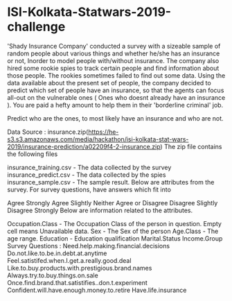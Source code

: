 # ISI-Kolkata-Statwars-2019-challenge

'Shady Insurance Company' conducted a survey with a sizeable sample of random people about various things and whether he/she has an insurance or not, Inorder to model people with/without insurance. The company also hired some rookie spies to track certain people and find information about those people. The rookies sometimes failed to find out some data. Using the data available about the present set of people, the company decided to predict which set of people have an insurance, so that the agents can focus all-out on the vulnerable ones ( Ones who doesnt already have an insurance ). You are paid a hefty amount to help them in their 'borderline criminal' job.

Predict who are the ones, to most likely have an insurance and who are not.

Data Source : insurance.zip(https://he-s3.s3.amazonaws.com/media/hackathon/isi-kolkata-stat-wars-2019/insurance-prediction/a02209f4-2-insurance.zip)
The zip file contains the following files

insurance_training.csv - The data collected by the survey
insurance_predict.csv - The data collected by the spies
insurance_sample.csv - The sample result.
Below are attributes from the survey. For survey questions, have answers which fit into

Agree Strongly
Agree Slightly
Neither Agree or Disagree
Disagree Slightly
Disagree Strongly
Below are information related to the attributes.

Occupation.Class - The Occupation Class of the person in question. Empty cell means Unavailable data.
Sex - The Sex of the person
Age.Class - The age range.
Education - Education qualification
Marital.Status
Income.Group
Survey Questions :
Need.help.making.financial.decisions
Do.not.like.to.be.in.debt.at.anytime
Feel.satistifed.when.I.get.a.really.good.deal
Like.to.buy.products.with.prestigious.brand.names
Always.try.to.buy.things.on.sale
Once.find.brand.that.satistifies..don.t.experiment
Confident.will.have.enough.money.to.retire
Have.life.insurance
